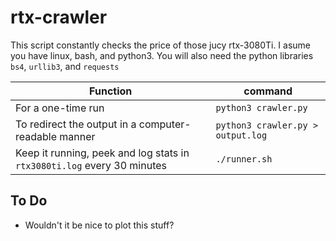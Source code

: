 # rtx-crawler
This script constantly checks the price of those jucy rtx-3080Ti. I asume you have linux, bash, and python3. You will also need the python libraries `bs4`, `urllib3`, and `requests`

| Function | command |
| ------------- |-------------|
| For a one-time run | ```python3 crawler.py``` |
| To redirect the output in a computer-readable manner | `python3 crawler.py > output.log` | 
| Keep it running, peek and log stats in `rtx3080ti.log` every 30 minutes | `./runner.sh` |

## To Do
- Wouldn't it be nice to plot this stuff?
